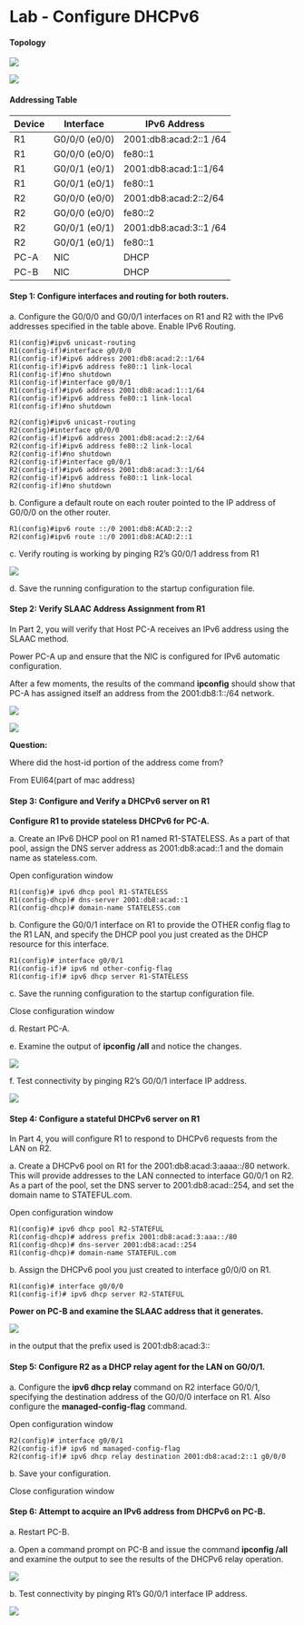 # **Lab - Configure DHCPv6**

#### Topology

![](topology.PNG)

![](topology2.PNG)

#### Addressing Table

| Device | Interface      | IPv6 Address           |
| ------ | -------------- | ---------------------- |
| R1     | G0/0/0  (e0/0) | 2001:db8:acad:2::1 /64 |
| R1     | G0/0/0  (e0/0) | fe80::1                |
| R1     | G0/0/1  (e0/1) | 2001:db8:acad:1::1/64  |
| R1     | G0/0/1  (e0/1) | fe80::1                |
| R2     | G0/0/0  (e0/0) | 2001:db8:acad:2::2/64  |
| R2     | G0/0/0  (e0/0) | fe80::2                |
| R2     | G0/0/1  (e0/1) | 2001:db8:acad:3::1 /64 |
| R2     | G0/0/1  (e0/1) | fe80::1                |
| PC-A   | NIC            | DHCP                   |
| PC-B   | NIC            | DHCP                   |



#### Step 1: Configure interfaces and routing for both routers.

a.   Configure the G0/0/0 and G0/0/1 interfaces on R1 and R2 with the IPv6 addresses specified in the table above.   Enable IPv6 Routing.

```
R1(config)#ipv6 unicast-routing
R1(config-if)#interface g0/0/0
R1(config-if)#ipv6 address 2001:db8:acad:2::1/64
R1(config-if)#ipv6 address fe80::1 link-local 
R1(config-if)#no shutdown
R1(config-if)#interface g0/0/1
R1(config-if)#ipv6 address 2001:db8:acad:1::1/64
R1(config-if)#ipv6 address fe80::1 link-local 
R1(config-if)#no shutdown

R2(config)#ipv6 unicast-routing
R2(config)#interface g0/0/0
R2(config-if)#ipv6 address 2001:db8:acad:2::2/64
R2(config-if)#ipv6 address fe80::2 link-local
R2(config-if)#no shutdown
R2(config-if)#interface g0/0/1
R2(config-if)#ipv6 address 2001:db8:acad:3::1/64
R2(config-if)#ipv6 address fe80::1 link-local 
R2(config-if)#no shutdown
```

b.   Configure a default route on each router pointed to the IP address of G0/0/0 on the other router.

```
R1(config)#ipv6 route ::/0 2001:db8:ACAD:2::2
R2(config)#ipv6 route ::/0 2001:db8:ACAD:2::1
```

c.   Verify routing is working by pinging R2’s G0/0/1 address from R1

![](1.png)

d.   Save the running configuration to the startup configuration file.

#### Step 2: Verify SLAAC Address Assignment from R1

In Part 2, you will verify that Host PC-A receives an IPv6 address using the SLAAC method.

Power PC-A up and ensure that the NIC is configured for IPv6 automatic configuration.

After a few moments, the results of the command **ipconfig** should show that PC-A has assigned itself an address from the 2001:db8:1::/64 network.

![](2.png)

![](3.png)



**Question:**

Where did the host-id portion of the address come from?

From EUI64(part of mac address)

#### Step 3: Configure and Verify a DHCPv6 server on R1

**Configure R1 to provide stateless DHCPv6 for PC-A.**

a.   Create an IPv6 DHCP pool on R1 named R1-STATELESS. As a part of that pool, assign the DNS server address as 2001:db8:acad::1 and the domain name as stateless.com.

Open configuration window

```
R1(config)# ipv6 dhcp pool R1-STATELESS
R1(config-dhcp)# dns-server 2001:db8:acad::1
R1(config-dhcp)# domain-name STATELESS.com
```

b.   Configure the G0/0/1 interface on R1 to provide the OTHER config flag to the R1 LAN, and specify the DHCP pool you just created as the DHCP resource for this interface.

```
R1(config)# interface g0/0/1
R1(config-if)# ipv6 nd other-config-flag
R1(config-if)# ipv6 dhcp server R1-STATELESS
```

c.   Save the running configuration to the startup configuration file.

Close configuration window

d.   Restart PC-A.

e.   Examine the output of **ipconfig /all** and notice the changes.

![](4.png)

f.   Test connectivity by pinging R2’s G0/0/1 interface IP address.

![](5.png)



#### Step 4: Configure a stateful DHCPv6 server on R1

In Part 4, you will configure R1 to respond to DHCPv6 requests from the LAN on R2.

a.   Create a DHCPv6 pool on R1 for the 2001:db8:acad:3:aaaa::/80 network. This will provide addresses to the LAN connected to interface G0/0/1 on R2. As a part of the pool, set the DNS server to 2001:db8:acad::254, and set the domain name to STATEFUL.com.

Open configuration window

```
R1(config)# ipv6 dhcp pool R2-STATEFUL
R1(config-dhcp)# address prefix 2001:db8:acad:3:aaa::/80
R1(config-dhcp)# dns-server 2001:db8:acad::254
R1(config-dhcp)# domain-name STATEFUL.com
```

b.   Assign the DHCPv6 pool you just created to interface g0/0/0 on R1.

```
R1(config)# interface g0/0/0
R1(config-if)# ipv6 dhcp server R2-STATEFUL
```

**Power on PC-B and examine the SLAAC address that it generates.**

![](6.png)

in the output that the prefix used is 2001:db8:acad:3::

#### Step 5: Configure R2 as a DHCP relay agent for the LAN on G0/0/1.

a.   Configure the **ipv6 dhcp relay** command on R2 interface G0/0/1, specifying the destination address of the G0/0/0 interface on R1. Also configure the **managed-config-flag** command.

Open configuration window

```
R2(config)# interface g0/0/1
R2(config-if)# ipv6 nd managed-config-flag
R2(config-if)# ipv6 dhcp relay destination 2001:db8:acad:2::1 g0/0/0
```

b.   Save your configuration.

Close configuration window

#### Step 6: Attempt to acquire an IPv6 address from DHCPv6 on PC-B.

a.   Restart PC-B.

a.   Open a command prompt on PC-B and issue the command **ipconfig /all** and examine the output to see the results of the DHCPv6 relay operation.

![](8.png)

b.   Test connectivity by pinging R1’s G0/0/1 interface IP address.

![](7.png)